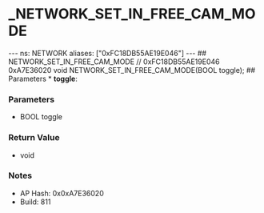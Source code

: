 # _NETWORK_SET_IN_FREE_CAM_MODE

--- ns: NETWORK aliases: ["0xFC18DB55AE19E046"] --- ## NETWORK_SET_IN_FREE_CAM_MODE  // 0xFC18DB55AE19E046 0xA7E36020 void NETWORK_SET_IN_FREE_CAM_MODE(BOOL toggle);   ## Parameters * **toggle**:

### Parameters
* BOOL toggle

### Return Value
* void

### Notes
* AP Hash: 0x0xA7E36020
* Build: 811

